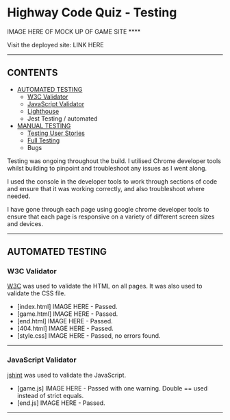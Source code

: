 # Highway Code Quiz -  Testing

IMAGE HERE OF MOCK UP OF GAME SITE ****

Visit the deployed site: LINK HERE

- - -

## CONTENTS

* [AUTOMATED TESTING](#AUTOMATED-TESTING)
    * [W3C Validator](#W3C-Validator)
    * [JavaScript Validator](#JavaScript-Validator)
    * [Lighthouse](#Lighthouse)
    * Jest Testing / automated 
* [MANUAL TESTING](#MANUAL-TESTING)
    * [Testing User Stories](#Testing-User-Stories)
    * [Full Testing](#Full-Testing)
    * Bugs 

Testing was ongoing throughout the build. I utilised Chrome developer tools whilst building to pinpoint and troubleshoot any issues as I went along.

I used the console in the developer tools to work through sections of code and ensure that it was working correctly, and also troubleshoot where needed.

I have gone through each page using google chrome developer tools to ensure that each page is responsive on a variety of different screen sizes and devices.

---

## AUTOMATED TESTING

### W3C Validator

[W3C](https://validator.w3.org/) was used to validate the HTML on all pages. It was also used to validate the CSS file.

* [index.html] IMAGE HERE - Passed.
* [game.html] IMAGE HERE - Passed.
* [end.html] IMAGE HERE - Passed.
* [404.html] IMAGE HERE - Passed.
* [style.css] IMAGE HERE - Passed, no errors found.

---

### JavaScript Validator

[jshint](https://jshint.com/) was used to validate the JavaScript.

* [game.js] IMAGE HERE - Passed with one warning. Double == used instead of strict equals. 
* [end.js] IMAGE HERE - Passed.

---

